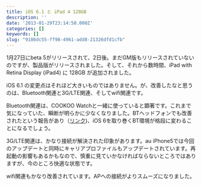 ```yaml
---
title: iOS 6.1 と iPad 4 128GB
description: ''
date: '2013-01-29T23:14:50.000Z'
categories: []
keywords: []
slug: "9186dc55-ff98-4961-add8-21326dfd1cfb"
---
```

1月27日にbeta 5がリリースされて、2日後。まだGM版もリリースされていないのですが、製品版がリリースされました。そして、それから数時間、iPad with Retina Display (iPad4) に 128GB が追加されました。

iOS 6.1 の変更点はそれほど大きいものではありません。が、改善したなと思うのは、Bluetooth関連と3G/LTE関連、そしてwifi関連です。

Bluetooth関連は、COOKOO Watchと一緒に使っていると顕著です。これまで気になっていた、瞬断が明らかに少なくなりました。BTヘッドフォンでも改善されたという報告があり（[リンク](http://so-mo.net/?p=27651))、iOS 6を取り巻くBT環境が格段に変わることになるでしょう。

3G/LTE関連は、かなり接続が解決された印象があります。au iPhone5では今回のアップデートと同時にキャリアプロファイルもアップデートされています。再起動の影響もあるかもなので、慎重に見ていかなければならないところではありますが、今のところ快適な状態です。

wifi関連もかなり改善されています。APへの接続がよりスムーズになりました。